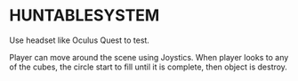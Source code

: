 # HUNTABLESYSTEM
 
Use headset like Oculus Quest to test.

Player can move around the scene using Joystics.
When player looks to any of the cubes, the circle start to fill until it is complete, then object is destroy.
